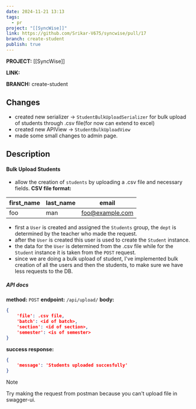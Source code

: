```yaml
---
date: 2024-11-21 13:13
tags:
  - pr
project: "[[SyncWise]]"
link: https://github.com/Srikar-V675/syncwise/pull/17
branch: create-student
publish: true
---
```


**PROJECT:** [[SyncWise]]

**LINK:** 

**BRANCH:** create-student

## Changes 
- created new serializer -> `StudentBulkUploadSerializer` for bulk upload of students through .csv file(for now can extend to excel) 
- created new APIView -> `StudentBulkUploadView`
- made some small changes to admin page.

## Description

#### Bulk Upload Students 
- allow the creation of `students` by uploading a .csv file and necessary fields.
**CSV file format:**

| first_name | last_name | email           |
| ---------- | --------- | --------------- |
| foo        | man       | foo@example.com |
- first a `User` is created and assigned the `Students` group, the `dept` is determined by the teacher who made the request.
- after the `User` is created this user is used to create the `Student` instance. 
- the data for the `User` is determined from the .csv file while for the `Student` instance it is taken from the `POST` request.
- since we are doing a bulk upload of student, I've implemented bulk creation of all the users and then the students, to make sure we have less requests to the DB.

##### API docs 
**method:** `POST`
**endpoint:** `/api/upload/`
**body:** 
```json
{
	'file': .csv file,
	'batch': <id of batch>,
	'section': <id of section>,
	'semester': <is of semester>
}
```
**success response:** 
```json
{
	'message': 'Students uploaded succesfully'
}
```

> [!note]
> Try making the request from postman because you can't upload file in swagger-ui.


